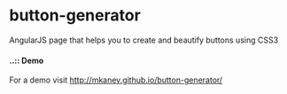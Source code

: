 button-generator
================

AngularJS page that helps you to create and beautify buttons using CSS3

#### ..:: Demo
For a demo visit http://mkanev.github.io/button-generator/
